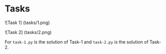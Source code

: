 # Tasks

![Task 1] (tasks/1.png)

![Task 2] (tasks/2.png)

For `task-1.py` is the solution of Task-1 and `task-2.py` is the solution of Task-2.
